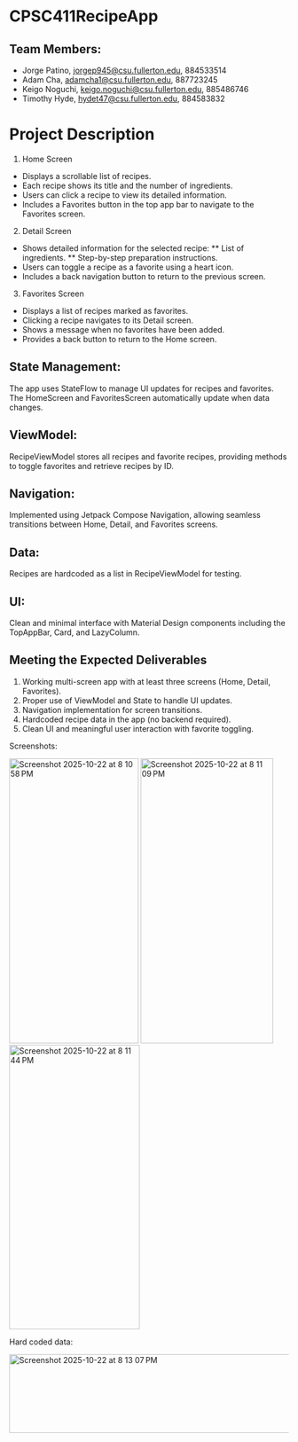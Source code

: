 # CPSC411RecipeApp

## Team Members: 
* Jorge Patino, jorgep945@csu.fullerton.edu, 884533514
* Adam Cha, adamcha1@csu.fullerton.edu, 887723245
* Keigo Noguchi, keigo.noguchi@csu.fullerton.edu, 885486746
* Timothy Hyde, hydet47@csu.fullerton.edu, 884583832

# Project Description 

1. Home Screen
* Displays a scrollable list of recipes.
* Each recipe shows its title and the number of ingredients.
* Users can click a recipe to view its detailed information.
* Includes a Favorites button in the top app bar to navigate to the Favorites screen.

2. Detail Screen
* Shows detailed information for the selected recipe:
** List of ingredients.
** Step-by-step preparation instructions.
* Users can toggle a recipe as a favorite using a heart icon.
* Includes a back navigation button to return to the previous screen.

3. Favorites Screen
* Displays a list of recipes marked as favorites.
* Clicking a recipe navigates to its Detail screen.
* Shows a message when no favorites have been added.
* Provides a back button to return to the Home screen.

## State Management:
The app uses StateFlow to manage UI updates for recipes and favorites. The HomeScreen and FavoritesScreen automatically update when data changes.

## ViewModel:
RecipeViewModel stores all recipes and favorite recipes, providing methods to toggle favorites and retrieve recipes by ID.

## Navigation:
Implemented using Jetpack Compose Navigation, allowing seamless transitions between Home, Detail, and Favorites screens.

## Data:
Recipes are hardcoded as a list in RecipeViewModel for testing.

## UI:
Clean and minimal interface with Material Design components including the TopAppBar, Card, and LazyColumn.

## Meeting the Expected Deliverables
1. Working multi-screen app with at least three screens (Home, Detail, Favorites).
2. Proper use of ViewModel and State to handle UI updates.
3. Navigation implementation for screen transitions.
4. Hardcoded recipe data in the app (no backend required).
5. Clean UI and meaningful user interaction with favorite toggling.

Screenshots:

<img width="233" height="514" alt="Screenshot 2025-10-22 at 8 10 58 PM" src="https://github.com/user-attachments/assets/262bb3d1-484d-44d6-b102-56e614816a7b" />
<img width="239" height="514" alt="Screenshot 2025-10-22 at 8 11 09 PM" src="https://github.com/user-attachments/assets/1b905f14-7348-4ea5-a972-bcaee81c676e" />
<img width="235" height="513" alt="Screenshot 2025-10-22 at 8 11 44 PM" src="https://github.com/user-attachments/assets/a9e4dc15-f16f-44d5-9b76-d5bd9d85b94c" />

Hard coded data:

<img width="1083" height="142" alt="Screenshot 2025-10-22 at 8 13 07 PM" src="https://github.com/user-attachments/assets/20fea22b-5d07-4151-bd7a-4e41a7309d3a" />
